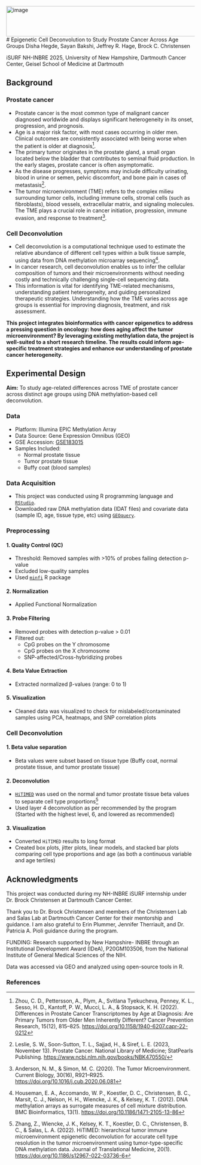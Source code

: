<img width="3990" height="81" alt="image" src="https://github.com/user-attachments/assets/78038f35-000b-4372-8631-ded7aabf5ee9" /># Epigenetic Cell Deconvolution to Study Prostate Cancer Across Age Groups
Disha Hegde, Sayan Bakshi, Jeffrey R. Hage, Brock C. Christensen

iSURF NH-INBRE 2025, University of New Hampshire, Dartmouth Cancer Center, Geisel School of Medicine at Dartmouth

## Background
### Prostate cancer
  * Prostate cancer is the most common type of malignant cancer diagnosed worldwide and displays significant heterogeneity in its onset, progression, and prognosis.
  * Age is a major risk factor, with most cases occurring in older men. Clinical outcomes are consistently associated with being worse when the patient is older at diagnosis[^1].
  * The primary tumor originates in the prostate gland, a small organ located below the bladder that contributes to seminal fluid production. In the early stages, prostate cancer is often asymptomatic.
  * As the disease progresses, symptoms may include difficulty urinating, blood in urine or semen, pelvic discomfort, and bone pain in cases of metastasis[^2].
  * The tumor microenvironment (TME) refers to the complex milieu surrounding tumor cells, including immune cells, stromal cells (such as fibroblasts), blood vessels, extracellular matrix, and signaling molecules. The TME plays a crucial role in cancer initiation, progression, immune evasion, and response to treatment[^3]. 

### Cell Deconvolution
  * Cell deconvolution is a computational technique used to estimate the relative abundance of different cell types within a bulk tissue sample, using data from DNA methylation microarray sequencing[^4].
  * In cancer research, cell deconvolution enables us to infer the cellular composition of tumors and their microenvironments without needing costly and technically challenging single-cell sequencing data.
  * This information is vital for identifying TME-related mechanisms, understanding patient heterogeneity, and guiding personalized therapeutic strategies. Understanding how the TME varies across age groups is essential for improving diagnosis, treatment, and risk assessment.

**This project integrates bioinformatics with cancer epigenetics to address a pressing question in oncology: how does aging affect the tumor microenvironment? By leveraging existing methylation data, the project is well-suited to a short research timeline. The results could inform age-specific treatment strategies and enhance our understanding of prostate cancer heterogeneity.**

## Experimental Design 
**Aim:** To study age-related differences across TME of prostate cancer across distinct age groups using DNA methylation-based cell deconvolution. 

### Data
  * Platform: Illumina EPIC Methylation Array
  * Data Source: Gene Expression Omnibus (GEO)
  * GSE Accession: [GSE183015](https://www.ncbi.nlm.nih.gov/geo/query/acc.cgi?acc=GSE183015)
  * Samples Included:
    - Normal prostate tissue
    - Tumor prostate tissue
    - Buffy coat (blood samples)

 ### Data Acquisition
  * This project was conducted using R programming language and [`RStudio`](https://rstudio-education.github.io/hopr/starting.html).
  * Downloaded raw DNA methylation data (IDAT files) and covariate data (sample ID, age, tissue type, etc) using [`GEOquery`](https://bioconductor.org/packages/release/bioc/html/GEOquery.html).

### Preprocessing 
#### 1. Quality Control (QC) 
 * Threshold: Removed samples with >10% of probes failing detection p-value
 * Excluded low-quality samples
 * Used [`minfi`](https://bioconductor.org/packages/3.20/bioc/vignettes/minfi/inst/doc/minfi.html) R package

#### 2. Normalization
 * Applied Functional Normalization 

#### 3. Probe Filtering
 * Removed probes with detection p-value > 0.01
 * Filtered out:
   - CpG probes on the Y chromosome
   - CpG probes on the X chromosome
   - SNP-affected/Cross-hybridizing probes

#### 4. Beta Value Extraction
 * Extracted normalized β-values (range: 0 to 1)

#### 5. Visualization
 * Cleaned data was visualized to check for mislabeled/contaminated samples using PCA, heatmaps, and SNP correlation plots

### Cell Deconvolution
#### 1. Beta value separation
 * Beta values were subset based on tissue type (Buffy coat, normal prostate tissue, and tumor prostate tissue)

#### 2. Deconvolution
 * [`HiTIMED`](https://github.com/SalasLab/HiTIMED) was used on the normal and tumor prostate tissue beta values to separate cell type proportions[^5]
 * Used layer 4 deconvolution as per recommended by the program (Started with the highest level, 6, and lowered as recommended)

#### 3. Visualization
 * Converted `HiTIMED` results to long format
 * Created box plots, jitter plots, linear models, and stacked bar plots comparing cell type proportions and age (as both a continuous variable and age tertiles)

## Acknowledgments

This project was conducted during my NH-INBRE iSURF internship under Dr. Brock Christensen at Dartmouth Cancer Center.  

Thank you to Dr. Brock Christensen and members of the Christensen Lab and Salas Lab at Dartmouth Cancer Center for their mentorship and guidance. I am also grateful to Erin Plummer, Jennifer Therriault, and Dr. Patricia A. Pioli guidance during the program.

FUNDING: Research supported by New Hampshire- INBRE through an Institutional Development Award (IDeA), P20GM103506, from the National Institute of General Medical Sciences of the NIH.

Data was accessed via GEO and analyzed using open-source tools in R.


### References
[^1]: Zhou, C. D., Pettersson, A., Plym, A., Svitlana Tyekucheva, Penney, K. L., Sesso, H. D., Kantoff, P. W., Mucci, L. A., & Stopsack, K. H. (2022). Differences in Prostate Cancer Transcriptomes by Age at Diagnosis: Are Primary Tumors from Older Men Inherently Different? Cancer Prevention Research, 15(12), 815–825. https://doi.org/10.1158/1940-6207.capr-22-0212

[^2]: Leslie, S. W., Soon-Sutton, T. L., Sajjad, H., & Siref, L. E. (2023, November 13). Prostate Cancer. National Library of Medicine; StatPearls Publishing. https://www.ncbi.nlm.nih.gov/books/NBK470550/

[^3]: Anderson, N. M., & Simon, M. C. (2020). The Tumor Microenvironment. Current Biology, 30(16), R921–R925. https://doi.org/10.1016/j.cub.2020.06.081

[^4]: Houseman, E. A., Accomando, W. P., Koestler, D. C., Christensen, B. C., Marsit, C. J., Nelson, H. H., Wiencke, J. K., & Kelsey, K. T. (2012). DNA methylation arrays as surrogate measures of cell mixture distribution. BMC Bioinformatics, 13(1). https://doi.org/10.1186/1471-2105-13-86

[^5]: Zhang, Z., Wiencke, J. K., Kelsey, K. T., Koestler, D. C., Christensen, B. C., & Salas, L. A. (2022). HiTIMED: hierarchical tumor immune microenvironment epigenetic deconvolution for accurate cell type resolution in the tumor microenvironment using tumor-type-specific DNA methylation data. Journal of Translational Medicine, 20(1). https://doi.org/10.1186/s12967-022-03736-6

